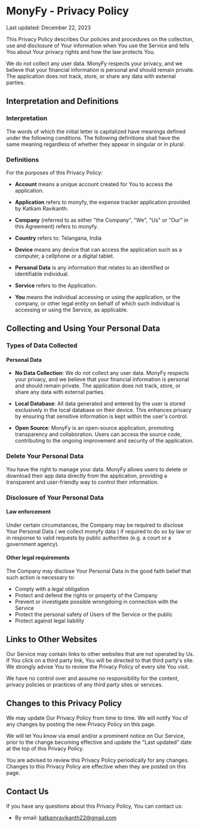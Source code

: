 # MonyFy - Privacy Policy

Last updated: December 22, 2023

This Privacy Policy describes Our policies and procedures on the collection, use and disclosure of Your information when You use the Service and tells You about Your privacy rights and how the law protects You.

We do not collect any user data. MonyFy respects your privacy, and we believe that your financial information is personal and should remain private. The application does not track, store, or share any data with external parties.

## Interpretation and Definitions

### Interpretation

The words of which the initial letter is capitalized have meanings defined under the following conditions. The following definitions shall have the same meaning regardless of whether they appear in singular or in plural.

### Definitions

For the purposes of this Privacy Policy:

- __Account__ means a unique account created for You to access the application.

- __Application__ refers to monyfy, the expense tracker application provided by Katkam Ravikanth.

- __Company__ (referred to as either "the Company", "We", "Us" or "Our" in this Agreement) refers to monyfy.

- __Country__ refers to: Telangana,  India

- __Device__ means any device that can access the application such as a computer, a cellphone or a digital tablet.

- __Personal Data__ is any information that relates to an identified or identifiable individual.

- __Service__ refers to the Application.

- __You__ means the individual accessing or using the application, or the company, or other legal entity on behalf of which such individual is accessing or using the Service, as applicable.

## Collecting and Using Your Personal Data

### Types of Data Collected

#### Personal Data

- __No Data Collection__: We do not collect any user data. MonyFy respects your privacy, and we believe that your financial information is personal and should remain private. The application does not track, store, or share any data with external parties.

- __Local Database__: All data generated and entered by the user is stored exclusively in the local database on their device. This enhances privacy by ensuring that sensitive information is kept within the user's control.

- __Open Source__: MonyFy is an open-source application, promoting transparency and collaboration. Users can access the source code, contributing to the ongoing improvement and security of the application.

### Delete Your Personal Data

 You have the right to manage your data. MonyFy allows users to delete or download their app data directly from the application, providing a transparent and user-friendly way to control their information.

### Disclosure of Your Personal Data

#### Law enforcement

Under certain circumstances, the Company may be required to disclose Your Personal Data ( we collect monyfy data ) if required to do so by law or in response to valid requests by public authorities (e.g. a court or a government agency).

#### Other legal requirements

The Company may disclose Your Personal Data in the good faith belief that such action is necessary to:

- Comply with a legal obligation
- Protect and defend the rights or property of the Company
- Prevent or investigate possible wrongdoing in connection with the Service
- Protect the personal safety of Users of the Service or the public
- Protect against legal liability

## Links to Other Websites

Our Service may contain links to other websites that are not operated by Us. If You click on a third party link, You will be directed to that third party's site. We strongly advise You to review the Privacy Policy of every site You visit.

We have no control over and assume no responsibility for the content, privacy policies or practices of any third party sites or services.

## Changes to this Privacy Policy

We may update Our Privacy Policy from time to time. We will notify You of any changes by posting the new Privacy Policy on this page.

We will let You know via email and/or a prominent notice on Our Service, prior to the change becoming effective and update the "Last updated" date at the top of this Privacy Policy.

You are advised to review this Privacy Policy periodically for any changes. Changes to this Privacy Policy are effective when they are posted on this page.

## Contact Us

If you have any questions about this Privacy Policy, You can contact us:


- By email: katkamravikanth22@gmail.com